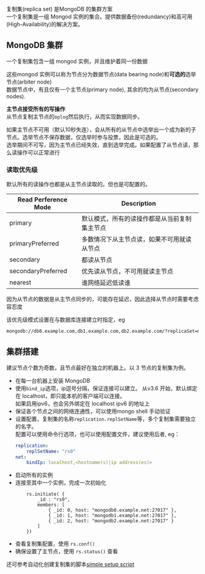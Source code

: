 复制集(replica set) 是MongoDB 的集群方案  
一个复制集是一组 Mongod 实例的集合。提供数据备份(redundancy)和高可用(High-Availability)的解决方案。  

## MongoDB 集群
一个复制集包含一组 mongod 实例，并且维护着同一份数据  

这些mongod 实例可以称为节点分为数据节点(data bearing node)和**可选的**选举节点(arbiter node)  
数据节点中，有且仅有一个主节点(primary node), 其余的均为从节点(secondary nodes).

**主节点接受所有的写操作**  
从节点复制主节点的`oplog`然后执行，从而实现数据同步。  

如果主节点不可用（默认10秒失连），会从所有的从节点中选举出一个成为新的子节点。选举节点不保存数据，仅选举时参与投票，因此是可选的。  
选举期间不可写，因为主节点已经失效，直到选举完成。如果配置了从节点读，那么读操作可以正常进行

### 读取优先级
默认所有的读操作也都是从主节点读取的。但也是可配置的。

Read Perference Mode | Description
---------------------| -----------
primary | 默认模式，所有的读操作都是从当前复制集主节点
primaryPreferred | 多数情况下从主节点读，如果不可用就读从节点
secondary | 都读从节点
secondaryPreferred | 优先读从节点，不可用就读主节点
nearest | 谁网络延迟低读谁

因为从节点的数据是从主节点同步的，可能存在延迟，因此选择从节点时需要考虑容忍度  

该优先级模式设置在与数据库连接建立时指定，eg
```sh
mongodb://db0.example.com,db1.example.com,db2.example.com/?replicaSet=myRepl&readPreference=secondary&maxStalenessSeconds=120
```

## 集群搭建
建议节点个数为奇数，且节点最好在独立的机器上。以 3 节点的复制集为例。

- 在每一台机器上安装 MongoDB
- 使用`bind_ip`选项，ip逗号分隔，保证连接可以建立。
    从v3.6 开始，默认绑定在 localhost，即只能本机的客户端可以连接。  
    如果启用ipv6，也会另外绑定在 localhost ipv6 的地址上
- 保证各个节点之间的网络连通性，可以使用mongo shell 手动验证
- 设置配置，复制集的名称`replication.replSetName`等，多个复制集需要独立的名字。  
    配置可以使用命令行选项，也可以使用配置文件，建议使用后者, eg：  
    ```yaml
    replication:
        replSetName: "rs0"
    net:
        bindIp: localhost,<hostname(s)|ip address(es)>
    ```
- 启动所有的实例
- 连接至其中一个实例，完成一次初始化
    ```mongo shell
        rs.initiate( {
            _id : "rs0",
            members: [
                { _id: 0, host: "mongodb0.example.net:27017" },
                { _id: 1, host: "mongodb1.example.net:27017" },
                { _id: 2, host: "mongodb2.example.net:27017" }
            ]
        })
    ```
- 查看复制集配置，使用 `rs.conf()`
- 确保设置了主节点，使用 `rs.status()` 查看

还可参考自动化创建复制集的脚本[simple setup script](https://github.com/mongodb/mongo-snippets/blob/master/replication/simple-setup.py)